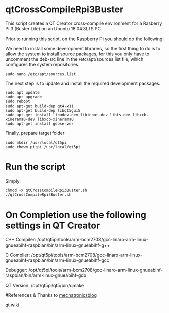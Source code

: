 # qtCrossCompileRpi3Buster
This script creates a QT Creator cross-compile environment for a Rasberry Pi 3 (Buster Lite) on an Ubuntu 18.04.3LTS PC.

Prior to running this script, on the Raspberry Pi you should do the following:

We need to install some development libraries, so the first thing to do is to allow the system to install source packages, for this you only have to uncomment the deb-src line in the /etc/apt/sources.list file, which configures the system repositories.

    sudo nano /etc/apt/sources.list

The next step is to update and install the required development packages.

    sudo apt update
    sudo apt upgrade
    sudo reboot
    sudo apt-get build-dep qt4-x11
    sudo apt-get build-dep libqt5gui5
    sudo apt-get install libudev-dev libinput-dev libts-dev libxcb-xinerama0-dev libxcb-xinerama0
    sudo apt-get install gdbserver

Finally, prepare target folder

    sudo mkdir /usr/local/qt5pi
    sudo chown pi:pi /usr/local/qt5pi

# Run the script
Simply:

    chmod +x qtCrossCompileRpi3Buster.sh
    ./qtCrossCompileRpi3Buster.sh

# On Completion use the following settings in QT Creator
C++ Compiler: /opt/qt5pi/tools/arm-bcm2708/gcc-linaro-arm-linux-gnueabihf-raspbian/bin/arm-linux-gnueabihf-g++

C Compiler: /opt/qt5pi/tools/arm-bcm2708/gcc-linaro-arm-linux-gnueabihf-raspbian/bin/arm-linux-gnueabihf-gcc

Debugger: /opt/qt5pi/tools/arm-bcm2708/gcc-linaro-arm-linux-gnueabihf-raspbian/bin/arm-linux-gnueabihf-gdb

QT Version: /opt/qt5pi/qt5/bin/qmake

#References & Thanks to
[mechatronicsblog](https://mechatronicsblog.com/cross-compile-and-deploy-qt-5-12-for-raspberry-pi/)

[qt wiki](https://wiki.qt.io/RaspberryPi2EGLFS)


